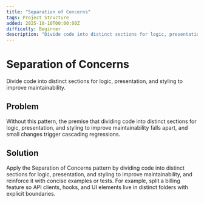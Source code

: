 ```yaml
---
title: "Separation of Concerns"
tags: Project Structure
added: 2025-10-10T00:00:00Z
difficulty: Beginner
description: "Divide code into distinct sections for logic, presentation, and styling to improve maintainability."
---
```

# Separation of Concerns

Divide code into distinct sections for logic, presentation, and styling to improve maintainability.

## Problem

Without this pattern, the premise that dividing code into distinct sections for logic, presentation, and styling to improve maintainability falls apart, and small changes trigger cascading regressions.

## Solution

Apply the Separation of Concerns pattern by dividing code into distinct sections for logic, presentation, and styling to improve maintainability, and reinforce it with concise examples or tests. For example, split a billing feature so API clients, hooks, and UI elements live in distinct folders with explicit boundaries.
